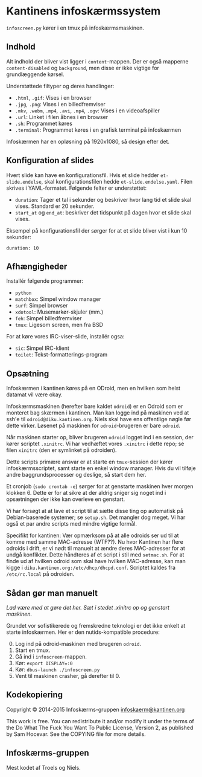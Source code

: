 Kantinens infoskærmssystem
==========================

`infoscreen.py` kører i en tmux på infoskærmsmaskinen.


Indhold
-------

Alt indhold der bliver vist ligger i `content`-mappen.  Der er også mapperne
`content-disabled` og `background`, men disse er ikke vigtige for grundlæggende
kørsel.

Understøttede filtyper og deres handlinger:

  * `.html`, `.gif`: Vises i en browser
  * `.jpg`, `.png`: Vises i en billedfremviser
  * `.mkv`, `.webm`, `.mp4`, `.avi`, `.mp4`, `.ogv`: Vises i en videoafspiller
  * `.url`: Linket i filen åbnes i en browser
  * `.sh`: Programmet køres
  * `.terminal`: Programmet køres i en grafisk terminal på infoskærmen

Infoskærmen har en opløsning på 1920x1080, så design efter det.


Konfiguration af slides
-----------------------

Hvert slide kan have en konfigurationsfil.  Hvis et slide hedder
`et-slide.endelse`, skal konfigurationsfilen hedde `et-slide.endelse.yaml`.
Filen skrives i YAML-formatet.  Følgende felter er understøttet:

  * `duration`: Tager et tal i sekunder og beskriver hvor lang tid et slide skal
    vises.  Standard er 20 sekunder.
  * `start_at` og `end_at`: beskriver det tidspunkt på dagen hvor et slide skal
    vises.

Eksempel på konfigurationsfil der sørger for at et slide bliver vist i kun 10
sekunder:

    duration: 10


Afhængigheder
-------------

Installér følgende programmer:

  + `python`
  + `matchbox`: Simpel window manager
  + `surf`: Simpel browser
  + `xdotool`: Musemarkør-skjuler (mm.)
  + `feh`: Simpel billedfremviser
  + `tmux`: Ligesom screen, men fra BSD
  
For at køre vores IRC-viser-slide, installér ogsa:

  + `sic`: Simpel IRC-klient
  + `toilet`: Tekst-formatterings-program


Opsætning
---------

Infoskærmen i kantinen køres på en ODroid, men en hvilken som helst datamat vil
være okay.

Infoskærmsmaskinen (herefter bare kaldet `odroid`) er en Odroid som er monteret
bag skærmen i kantinen.  Man kan logge ind på maskinen ved at ssh'e til
`odroid@diku.kantinen.org`.  Niels skal have ens offentlige nøgle før dette
virker.  Løsenet på maskinen for `odroid`-brugeren er bare `odroid`.

Når maskinen starter op, bliver brugeren `odroid` logget ind i en session, der
kører scriptet `.xinitrc`.  Vi har vedhæftet vores `.xinitrc` i dette repo; se
filen `xinitrc` (den er symlinket på odroiden).

Dette scripts primære ansvar er at starte en `tmux`-session der kører
infoskærmsscriptet, samt starte en enkel window manager.  Hvis du vil tilføje
andre baggrundsprocesser og deslige, så start dem her.

Et cronjob (`sudo crontab -e`) sørger for at genstarte maskinen hver morgen
klokken 6.  Dette er for at sikre at der aldrig sniger sig noget ind i
opsætningen der ikke kan overleve en genstart.

Vi har forsøgt at at lave et script til at sætte disse ting op automatisk på
Debian-baserede systemer; se `setup.sh`.  Det mangler dog meget.  Vi har også et
par andre scripts med mindre vigtige formål.

Specifikt for kantinen: Vær opmærksom på at alle odroids ser ud til at komme med
samme MAC-adresse (WTF??).  Nu hvor Kantinen har flere odroids i drift, er vi
nødt til manuelt at ændre deres MAC-adresser for at undgå konflikter.  Dette
håndteres af et script i stil med `setmac.sh`.  For at finde ud af hvilken
odroid som skal have hvilken MAC-adresse, kan man kigge i
`diku.kantinen.org:/etc/dhcp/dhcpd.conf`.  Scriptet kaldes fra `/etc/rc.local`
på odroiden.


Sådan gør man manuelt
---------------------

*Lad være med at gøre det her.  Sæt i stedet .xinitrc op og genstart maskinen.*

Grundet vor sofistikerede og fremskredne teknologi er det ikke enkelt at starte
infoskærmen.  Her er den nutids-kompatible procedure:

  0. Log ind på odroid-maskinen med brugeren `odroid`.
  1. Start en tmux.
  2. Gå ind i `infoscreen`-mappen.
  3. Kør: `export DISPLAY=:0`
  4. Kør: `dbus-launch ./infoscreen.py`
  5. Vent til maskinen crasher, gå derefter til 0.


Kodekopiering
-------------

Copyright © 2014-2015 Infoskærms-gruppen <infoskaerm@kantinen.org>

This work is free. You can redistribute it and/or modify it under the
terms of the Do What The Fuck You Want To Public License, Version 2,
as published by Sam Hocevar. See the COPYING file for more details.


Infoskærms-gruppen
------------------

Mest kodet af Troels og Niels.

